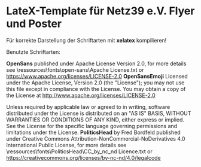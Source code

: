 LateX-Template für Netz39 e.V. Flyer und Poster
===============================================

Für korrekte Darstellung der Schriftarten mit **xelatex** kompilieren!

Benutzte Schriftarten:

**OpenSans**
published under Apache License Version 2.0, for more details see \ressources\fonts\open-sans\Apache License.txt or https://www.apache.org/licenses/LICENSE-2.0
**OpenSansEmoji**
Licensed under the Apache License, Version 2.0 (the "License"); you may not use this file except in compliance with the License. You may obtain a copy of the License at http://www.apache.org/licenses/LICENSE-2.0

Unless required by applicable law or agreed to in writing, software distributed under the License is distributed on an "AS IS" BASIS, WITHOUT WARRANTIES OR CONDITIONS OF ANY KIND, either express or implied. See the License for the specific language governing permissions and limitations under the License.
**PoliticsHead**
by Fred Bordfeld published under Creative Commons Attribution-NonCommercial-NoDerivatives 4.0 International Public License, for more details see \ressources\fonts\PoliticsHead\CC_by_nc_nd Licence.txt or https://creativecommons.org/licenses/by-nc-nd/4.0/legalcode
